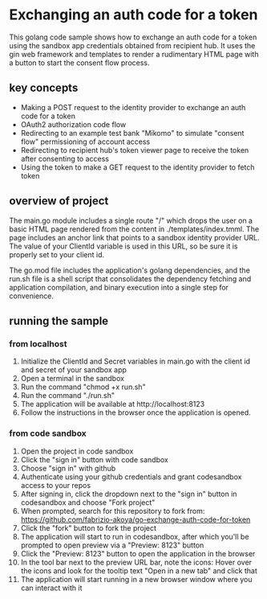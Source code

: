 # Exchanging an auth code for a token

This golang code sample shows how to exchange an auth code for a token using the sandbox app credentials obtained from recipient hub. It uses the gin web framework and templates to render a rudimentary HTML page with a button to start the consent flow process.

## key concepts
* Making a POST request to the identity provider to exchange an auth code for a token
* OAuth2 authorization code flow
* Redirecting to an example test bank "Mikomo" to simulate "consent flow" permissioning of account access
* Redirecting to recipient hub's token viewer page to receive the token after consenting to access
* Using the token to make a GET request to the identity provider to fetch token

## overview of project
The main.go module includes a single route "/" which drops the user on a basic HTML page rendered from the content in ./templates/index.tmml. The page includes an anchor link that points to a sandbox identity provider URL. The value of your ClientId variable is used in this URL, so be sure it is properly set to your client id.

The go.mod file includes the application's golang dependencies, and the run.sh file is a shell script that consolidates the dependency fetching and application compilation, and binary execution into a single step for convenience.


## running the sample
### from localhost
1. Initialize the ClientId and Secret variables in main.go with the client id and secret of your sandbox app
2. Open a terminal in the sandbox
3. Run the command "chmod +x run.sh"
4. Run the command "./run.sh"
5. The application will be available at http://localhost:8123
6. Follow the instructions in the browser once the application is opened.

### from code sandbox
1. Open the project in code sandbox
2. Click the "sign in" button with code sandbox
3. Choose "sign in" with github
4. Authenticate using your github credentials and grant codesandbox access to your repos
5. After signing in, click the dropdown next to the "sign in" button in codesandbox and choose "Fork project"
6. When prompted, search for this repository to fork from: https://github.com/fabrizio-akoya/go-exchange-auth-code-for-token
7. Click the "fork" button to fork the project
8. The application will start to run in codesandbox, after which you'll be prompted to open preview via a "Preview: 8123" button
9. Click the "Preview: 8123" button to open the application in the browser
10. In the tool bar next to the preview URL bar, note the icons: Hover over the icons and look for the tooltip text "Open in a new tab" and click that
11. The application will start running in a new browser window where you can interact with it